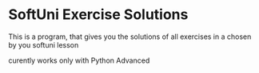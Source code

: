 # SoftUni Exercise Solutions
This is a program, that gives you the solutions of all exercises in a chosen by you softuni lesson

curently works only with Python Advanced
